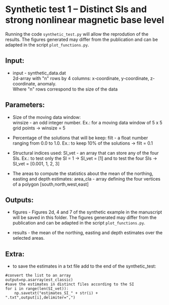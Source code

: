 # Synthetic test 1 – Distinct SIs and strong nonlinear magnetic base level

Running the code `synthetic_test.py` will allow the reprodution of the results.
The figures generated may differ from the publication and 
can be adapted in the script `plot_functions.py`.

## Input:

- input - synthetic_data.dat    
    	  2d-array with "n" rows by 4 columns: x-coordinate, y-coordinate, z-coordinate, anomaly.    
    	  Where "n" rows correspond to the size of the data

## Parameters:

- Size of the moving data window:    
    winsize - an odd integer number. 
              Ex.: for a moving data window of 5 x 5 grid points -> winsize = 5
                                  
- Percentage of the solutions that will be keep:
    filt - a float number ranging from 0.0 to 1.0. 
           Ex.: to keep 10% of the solutions -> filt = 0.1

- Structural indices used:
    SI_vet - an array that can store any of the four SIs.
             Ex.: to test only the SI = 1 -> SI_vet = [1] and to test the four SIs -> SI_vet = [0.001, 1, 2, 3]

- The areas to compute the statistics about the mean of the northing, easting and depth estimates:
    area_cla  - array defining the four vertices of a polygon 
                [south,north,west,east]

## Outputs:

- figures - Figures 2d, 4 and 7 of the synthetic example in the manuscript will be saved
		in this folder. The figures generated may differ from the publication and
		can be adapted in the script `plot_functions.py`.
		
- results - the mean of the northing, easting and depth estimates over the selected areas.


## Extra:

- to save the estimates in a txt file add to the end of the synthetic_test:
```
#convert the list to an array  
output=np.asarray(est_classic)  
#save the estimates in distinct files according to the SI  
for i in range(len(SI_vet)):  
	np.savetxt("estimates_SI_" + str(i) + ".txt",output[i],delimiter=",")
```

